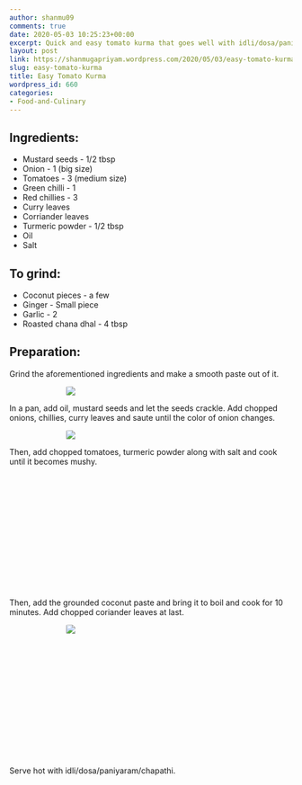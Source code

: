 ```yaml
---
author: shanmu09
comments: true
date: 2020-05-03 10:25:23+00:00
excerpt: Quick and easy tomato kurma that goes well with idli/dosa/paniyaram/chapathi
layout: post
link: https://shanmugapriyam.wordpress.com/2020/05/03/easy-tomato-kurma/
slug: easy-tomato-kurma
title: Easy Tomato Kurma
wordpress_id: 660
categories:
- Food-and-Culinary
---
```

<style>
.square {
    float:left;
    width: 49%;
    border-radius:5%;
    padding-bottom : 40%; /* = width for a 1:1 aspect ratio */
    margin:0.5%;
    background-position:center center;
    background-repeat:no-repeat;
    background-size:cover; /* you change this to "contain" if you don't want the images to be cropped */
}
	
#break {
    clear:both;
}

.img_1{background-image:url('https://shanmugapriyam.files.wordpress.com/2020/05/00100lrportrait_00100_burst20200430163333982_cover.jpg?resize=2000%2C2000');}
.img_2{background-image:url('https://shanmugapriyam.files.wordpress.com/2020/05/00100lrportrait_00100_burst20200430164706162_cover.jpg?resize=2000%2C2000');}
.img_3{background-image:url('https://shanmugapriyam.files.wordpress.com/2020/05/00100lrportrait_00100_burst20200430164927733_cover.jpg');}
.img_4{background-image:url('https://shanmugapriyam.files.wordpress.com/2020/05/00100lrportrait_00100_burst20200430170508367_cover.jpg');}




.resize_fit_center {
    max-width:60%;
    max-height:60%;
    vertical-align: middle;
    display: block;
    margin-left: auto;
    margin-right: auto;
    border-radius:5%;
}

.center {
  margin: auto;
  width: 60%;
}
</style>



## Ingredients:







  * Mustard seeds - 1/2 tbsp
  * Onion - 1 (big size)
  * Tomatoes  - 3 (medium size)
  * Green chilli - 1
  * Red chillies - 3
  * Curry leaves
  * Corriander leaves
  * Turmeric powder - 1/2 tbsp
  * Oil
  * Salt






## To grind:







  * Coconut pieces - a few
  * Ginger - Small piece
  * Garlic - 2
  * Roasted chana dhal - 4 tbsp






## Preparation:







Grind the aforementioned ingredients and make a smooth paste out of it.




<div>
	<img src="https://shanmugapriyam.files.wordpress.com/2020/04/00100lrportrait_00100_burst20200430151243323_cover.jpg?w=986"  class="resize_fit_center"/>
</div>
<p/>






In a pan, add oil, mustard seeds and let the seeds crackle. Add chopped onions, chillies, curry leaves and saute until the color of onion changes.




<div>
	<img src="https://shanmugapriyam.files.wordpress.com/2020/04/00100lrportrait_00100_burst20200430163043385_cover.jpg?w=1024"  class="resize_fit_center"/>
</div>
<p/>






Then, add chopped tomatoes, turmeric powder along with salt and cook until it becomes mushy.





<div class="square img_1">
</div>
<div class="square img_2">
</div>
<div id="break"> </div>
<p/>








Then, add the grounded coconut paste and bring it to boil and cook for 10 minutes. Add chopped coriander leaves at last.






<div>
	<img src="https://shanmugapriyam.files.wordpress.com/2020/04/00100lrportrait_00100_burst20200430164755041_cover.jpg"  class="resize_fit_center"/>
</div>
<p/>




<div class="square img_3">
</div>
<div class="square img_4">
</div>
<div id="break"> </div>
<p/>







Serve hot with idli/dosa/paniyaram/chapathi.



